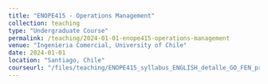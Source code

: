 ```yaml
---
title: "ENOPE415 - Operations Management"
collection: teaching
type: "Undergraduate Course"
permalink: /teaching/2024-01-01-enope415-operations-management
venue: "Ingenieria Comercial, University of Chile"
date: 2024-01-01
location: "Santiago, Chile"
courseurl: "/files/teaching/ENOPE415_syllabus_ENGLISH_detalle_GO_FEN_pri2024_POST.pdf"
---
```

